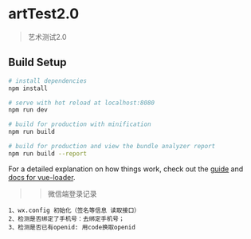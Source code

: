 # artTest2.0

> 艺术测试2.0

## Build Setup

``` bash
# install dependencies
npm install

# serve with hot reload at localhost:8080
npm run dev

# build for production with minification
npm run build

# build for production and view the bundle analyzer report
npm run build --report
```

For a detailed explanation on how things work, check out the [guide](http://vuejs-templates.github.io/webpack/) and [docs for vue-loader](http://vuejs.github.io/vue-loader).

>> 微信端登录记录

```
1、wx.config 初始化（签名等信息 读取接口）
2、检测是否绑定了手机号：去绑定手机号；
3、检测是否已有openid: 用code换取openid
```
